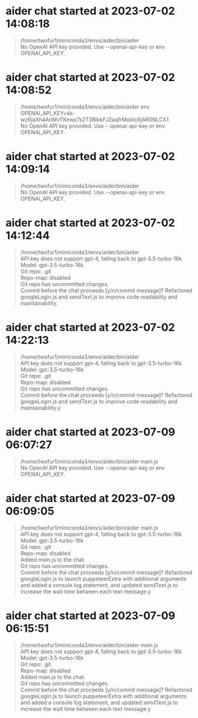 
# aider chat started at 2023-07-02 14:08:18

> /home/twofur1/miniconda3/envs/aider/bin/aider  
> No OpenAI API key provided. Use --openai-api-key or env OPENAI_API_KEY.  

# aider chat started at 2023-07-02 14:08:52

> /home/twofur1/miniconda3/envs/aider/bin/aider env OPENAI_API_KEY=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  
> No OpenAI API key provided. Use --openai-api-key or env OPENAI_API_KEY.  

# aider chat started at 2023-07-02 14:09:14

> /home/twofur1/miniconda3/envs/aider/bin/aider  
> No OpenAI API key provided. Use --openai-api-key or env OPENAI_API_KEY.  

# aider chat started at 2023-07-02 14:12:44

> /home/twofur1/miniconda3/envs/aider/bin/aider  
> API key does not support gpt-4, falling back to gpt-3.5-turbo-16k  
> Model: gpt-3.5-turbo-16k  
> Git repo: .git  
> Repo-map: disabled  
> Git repo has uncommitted changes.  
> Commit before the chat proceeds [y/n/commit message]? Refactored googleLogin.js and sendText.js to improve code readability and maintainability.  

# aider chat started at 2023-07-02 14:22:13

> /home/twofur1/miniconda3/envs/aider/bin/aider  
> API key does not support gpt-4, falling back to gpt-3.5-turbo-16k  
> Model: gpt-3.5-turbo-16k  
> Git repo: .git  
> Repo-map: disabled  
> Git repo has uncommitted changes.  
> Commit before the chat proceeds [y/n/commit message]? Refactored googleLogin.js and sendText.js to improve code readability and maintainability.y  

# aider chat started at 2023-07-09 06:07:27

> /home/twofur1/miniconda3/envs/aider/bin/aider main.js  
> No OpenAI API key provided. Use --openai-api-key or env OPENAI_API_KEY.  

# aider chat started at 2023-07-09 06:09:05

> /home/twofur1/miniconda3/envs/aider/bin/aider main.js  
> API key does not support gpt-4, falling back to gpt-3.5-turbo-16k  
> Model: gpt-3.5-turbo-16k  
> Git repo: .git  
> Repo-map: disabled  
> Added main.js to the chat.  
> Git repo has uncommitted changes.  
> Commit before the chat proceeds [y/n/commit message]? Refactored googleLogin.js to launch puppeteerExtra with additional arguments and added a console log statement, and updated sendText.js to increase the wait time between each text message.y  

# aider chat started at 2023-07-09 06:15:51

> /home/twofur1/miniconda3/envs/aider/bin/aider main.js  
> API key does not support gpt-4, falling back to gpt-3.5-turbo-16k  
> Model: gpt-3.5-turbo-16k  
> Git repo: .git  
> Repo-map: disabled  
> Added main.js to the chat.  
> Git repo has uncommitted changes.  
> Commit before the chat proceeds [y/n/commit message]? Refactored googleLogin.js to launch puppeteerExtra with additional arguments and added a console log statement, and updated sendText.js to increase the wait time between each text message.y  

